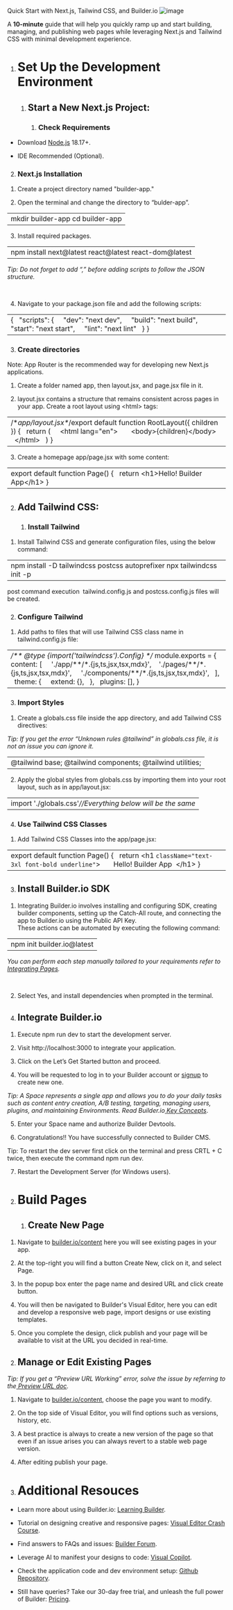Quick Start with Next.js, Tailwind CSS, and Builder.io
![image](https://github.com/Soham57/builder-app/assets/42260390/81b284f6-ba38-446f-bce4-039de035ebc0)

A **10-minute** guide that will help you quickly ramp up and start building, managing, and publishing web pages while leveraging Next.js and Tailwind CSS with minimal development experience.

1. # Set Up the Development Environment

   1. ## Start a New Next.js Project:

      1. ### Check Requirements

- Download [Node.js](https://nodejs.org/en) 18.17+.

- IDE Recommended (Optional).

2. ### Next.js Installation

1) Create a project directory named "builder-app."

2) Open the terminal and change the directory to “bulder-app”.

|                                  |
| -------------------------------- |
| mkdir builder-app cd builder-app |

3. Install required packages.

|                                                          |
| -------------------------------------------------------- |
| npm install next\@latest react\@latest react-dom\@latest |

_Tip: Do not forget to add “,” before adding scripts to follow the JSON structure._

 

4. Navigate to your package.json file and add the following scripts:

|                                                                                                                             |
| --------------------------------------------------------------------------------------------------------------------------- |
| {   "scripts": {     "dev": "next dev",     "build": "next build",     "start": "next start",     "lint": "next lint"   } } |

3. ### Create directories

Note: App Router is the recommended way for developing new Next.js applications.

1. Create a folder named app, then layout.jsx, and page.jsx file in it.

2. layout.jsx contains a structure that remains consistent across pages in your app. Create a root layout using \<html> tags:

|                                                                                                                                                              |
| ------------------------------------------------------------------------------------------------------------------------------------------------------------ |
| /\*_app/layout.jsx\*_/export default function RootLayout({ children }) {   return (     \<html lang="en">       \<body>{children}\</body>     \</html>   ) } |

3. Create a homepage app/page.jsx with some content:

|                                                                           |
| ------------------------------------------------------------------------- |
| export default function Page() {   return \<h1>Hello! Builder App\</h1> } |

2. ## Add Tailwind CSS:

   1. ### Install Tailwind

1) Install Tailwind CSS and generate configuration files, using the below command:

|                                                                         |
| ----------------------------------------------------------------------- |
| npm install -D tailwindcss postcss autoprefixer npx tailwindcss init -p |

post command execution  tailwind.config.js and postcss.config.js files will be created.

2. ### Configure Tailwind

1) Add paths to files that will use Tailwind CSS class name in tailwind.config.js file:

|                                                                                                                                                                                                                                                                             |
| --------------------------------------------------------------------------------------------------------------------------------------------------------------------------------------------------------------------------------------------------------------------------- |
| _/\*\* @type {import('tailwindcss').Config} \*/_ module.exports = {   content: \[     './app/\*\*/\*.{js,ts,jsx,tsx,mdx}',    './pages/\*\*/\*.{js,ts,jsx,tsx,mdx}',     './components/\*\*/\*.{js,ts,jsx,tsx,mdx}',   ],   theme: {     extend: {},   },   plugins: \[], } |

3. ### Import Styles

1) Create a globals.css file inside the app directory, and add Tailwind CSS directives:

_Tip: If you get the error “Unknown rules @tailwind” in globals.css file, it is not an issue you can ignore it._

|                                                            |
| ---------------------------------------------------------- |
| @tailwind base; @tailwind components; @tailwind utilities; |

2. Apply the global styles from globals.css by importing them into your root layout, such as in app/layout.jsx:

|                                                             |
| ----------------------------------------------------------- |
| import './globals.css'_//Everything below will be the same_ |

4. ### Use Tailwind CSS Classes

1) Add Tailwind CSS Classes into the app/page.jsx:

|                                                                                                                               |
| ----------------------------------------------------------------------------------------------------------------------------- |
| export default function Page() {   return \<h1 `className="text-3xl font-bold underline"`>       Hello! Builder App  \</h1> } |

3. ## Install Builder.io SDK

1) Integrating Builder.io involves installing and configuring SDK, creating builder components, setting up the Catch-All route, and connecting the app to Builder.io using the Public API Key.\
   These actions can be automated by executing the following command:

|                             |
| --------------------------- |
| npm init builder.io\@latest |

_You can perform each step manually tailored to your requirements refer to_ [_Integrating Pages_](https://www.builder.io/c/docs/integrating-builder-pages#integrating-pages)_._

 

2. Select Yes, and install dependencies when prompted in the terminal.

4) ## Integrate Builder.io

1. Execute npm run dev to start the development server.

2. Visit http\://localhost:3000 to integrate your application.

3. Click on the Let’s Get Started button and proceed.

4. You will be requested to log in to your Builder account or [signup](http://builder.io/signup) to create new one.

_Tip: A Space represents a single app and allows you to do your daily tasks such as content entry creation, A/B testing, targeting, managing users, plugins, and maintaining Environments. Read Builder.io_[ _Key Concepts_](https://www.builder.io/c/docs/how-builder-works).

5. Enter your Space name and authorize Builder Devtools.

6. Congratulations!! You have successfully connected to Builder CMS.

Tip: To restart the dev server first click on the terminal and press CRTL + C twice, then execute the command npm run dev.

7. Restart the Development Server (for Windows users). 

2) # Build Pages

   1. ## Create New Page

1. Navigate to [builder.io/content](http://builder.io/content) here you will see existing pages in your app.

2. At the top-right you will find a button Create New, click on it, and select Page.

3. In the popup box enter the page name and desired URL and click create button.

4. You will then be navigated to Builder's Visual Editor, here you can edit and develop a responsive web page, import designs or use existing templates.

5. Once you complete the design, click publish and your page will be available to visit at the URL you decided in real-time.

2) ## Manage or Edit Existing Pages

_Tip: If you get a “Preview URL Working” error, solve the issue by referring to the_[ _Preview URL doc_](https://www.builder.io/c/docs/guides/preview-url-working)_._

1. Navigate to [builder.io/content](http://builder.io/content), choose the page you want to modify.

2. On the top side of Visual Editor, you will find options such as versions, history, etc.

3. A best practice is always to create a new version of the page so that even if an issue arises you can always revert to a stable web page version.

4. After editing publish your page.

3) # Additional Resouces

- Learn more about using Builder.io: [Learning Builder](https://www.builder.io/c/docs/learning).

- Tutorial on designing creative and responsive pages: [Visual Editor Crash Course](https://www.youtube.com/watch?v=AIKGj5bgyJo).

- Find answers to FAQs and issues: [Builder Forum](https://forum.builder.io/).

- Leverage AI to manifest your designs to code: [Visual Copilot](https://www.builder.io/blog/figma-to-code-visual-copilot).

- Check the application code and dev environment setup: [Github Repository](https://github.com/Soham57/builder-app).

- Still have queries? Take our 30-day free trial, and unleash the full power of Builder: [Pricing](https://www.builder.io/m/pricing).
